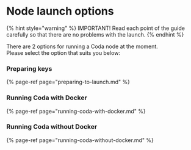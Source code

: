 # Node launch options

{% hint style="warning" %}
IMPORTANT! Read each point of the guide carefully so that there are no problems with the launch.
{% endhint %}

There are 2 options for running a Coda node at the moment.   
Please select the option that suits you below:

### Preparing keys

{% page-ref page="preparing-to-launch.md" %}

### Running Coda with Docker

{% page-ref page="running-coda-with-docker.md" %}

### Running Coda without Docker

{% page-ref page="running-coda-without-docker.md" %}



